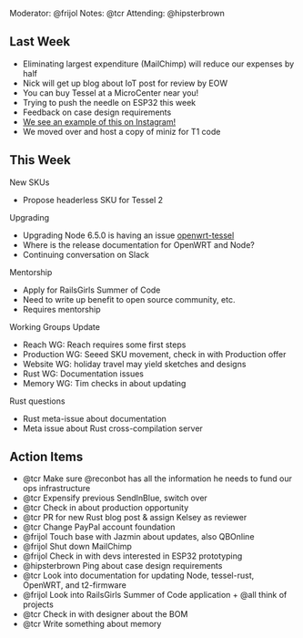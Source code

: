 Moderator: @frijol
Notes: @tcr
Attending: @hipsterbrown

## Last Week

- Eliminating largest expenditure (MailChimp) will reduce our expenses by half
- Nick will get up blog about IoT post for review by EOW
- You can buy Tessel at a MicroCenter near you!
- Trying to push the needle on ESP32 this week
- Feedback on case design requirements
- [We see an example of this on Instagram!](https://www.instagram.com/p/BN1-diPgPCN/)
- We moved over and host a copy of miniz for T1 code

## This Week

New SKUs

- Propose headerless SKU for Tessel 2

Upgrading

- Upgrading Node 6.5.0 is having an issue [openwrt-tessel](https://github.com/tessel/openwrt-tessel/pull/68#issuecomment-266751644)
- Where is the release documentation for OpenWRT and Node?
- Continuing conversation on Slack

Mentorship

- Apply for RailsGirls Summer of Code
- Need to write up benefit to open source community, etc.
- Requires mentorship

Working Groups Update

- Reach WG: Reach requires some first steps
- Production WG: Seeed SKU movement, check in with Production offer
- Website WG: holiday travel may yield sketches and designs
- Rust WG: Documentation issues
- Memory WG: Tim checks in about updating

Rust questions

- Rust meta-issue about documentation
- Meta issue about Rust cross-compilation server

## Action Items

- @tcr Make sure @reconbot has all the information he needs to fund our ops infrastructure
- @tcr Expensify previous SendInBlue, switch over
- @tcr Check in about production opportunity
- @tcr PR for new Rust blog post & assign Kelsey as reviewer
- @tcr Change PayPal account foundation
- @frijol Touch base with Jazmin about updates, also QBOnline
- @frijol Shut down MailChimp
- @frijol Check in with devs interested in ESP32 prototyping
- @hipsterbrown Ping about case design requirements
- @tcr Look into documentation for updating Node, tessel-rust, OpenWRT, and t2-firmware
- @frijol Look into RailsGirls Summer of Code application + @all think of projects
- @tcr Check in with designer about the BOM
- @tcr Write something about memory
